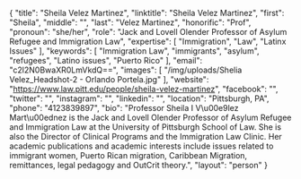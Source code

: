 {
  "title": "Sheila Velez Martinez",
  "linktitle": "Sheila Velez Martinez",
  "first": "Sheila",
  "middle": "",
  "last": "Velez Martinez",
  "honorific": "Prof",
  "pronoun": "she/her",
  "role": "Jack and Lovell Olender Professor of Asylum Refugee and Immigration Law",
  "expertise": [
    "Immigration",
    "Law",
    "Latinx Issues"
  ],
  "keywords": [
    "Immigration Law",
    "immigrants",
    "asylum",
    "refugees",
    "Latino issues",
    "Puerto Rico"
  ],
  "email": "c2l2N0BwaXR0LmVkdQ==",
  "images": [
    "/img/uploads/Shelia Velez_Headshot-2 - Orlando Portela.jpg"
  ],
  "website": "https://www.law.pitt.edu/people/sheila-velez-martinez",
  "facebook": "",
  "twitter": "",
  "instagram": "",
  "linkedin": "",
  "location": "Pittsburgh, PA",
  "phone": "4123839897",
  "bio": "Professor Sheila I V\u00e9lez Mart\u00ednez is the Jack and Lovell Olender Professor of Asylum Refugee and Immigration Law at the University of Pittsburgh School of Law. She is also the Director of Clinical Programs and the Immigration Law Clinic. Her academic publications and academic interests include issues related to immigrant women, Puerto Rican migration, Caribbean Migration, remittances, legal pedagogy and OutCrit theory.",
  "layout": "person"
}
